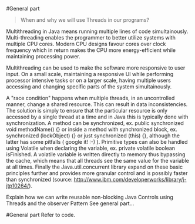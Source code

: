 #General part

>When and why we will use Threads in our programs?

Multithreading in Java means running multiple lines of code simultainously. Multi-threading enables the programmer to better utilize systems with multiple CPU cores. Modern CPU designs favour cores over clock frequency which in return makes the CPU more energy-efficient while maintaining processing power.  

Multithreading can be used to make the software more responsive to user input. On a small scale, maintaining a responsive UI while performing processor intensive tasks or on a larger scale, having multiple users accessing and changing specific parts of the system simultainously. 

A "race condition" happens when multiple threads, in an uncontrolled manner, change a shared resource. This can result in data inconsistencies. The solution is simply to ensure that the particular resource is only accessed by a single thread at a time and in Java this is typically done with synchronization. A method can be synchronized, ex. public synchronized void methodName() {} or inside a method with synchronized block, ex. synchronized (lockObject) {} or just synchronized (this) {}, although the latter has some pitfalls ( google it! :-) ). 
Primitive types can also be handled using Volatile when declaring the variable, ex. private volatile boolean isFinished. A volatile variable is written directly to memory thus bypassing the cache, which means that all threads see the same value for the variable at all times. 
Finally the Java.util.concurrent library expand on these basic principles further and provides more granular control and is possibly faster than synchronized (source: http://www.ibm.com/developerworks/library/j-jtp10264/).

Explain how we can write reusable non-blocking Java Controls using Threads and the observer Pattern
See general part...

#General part
Refer to code.